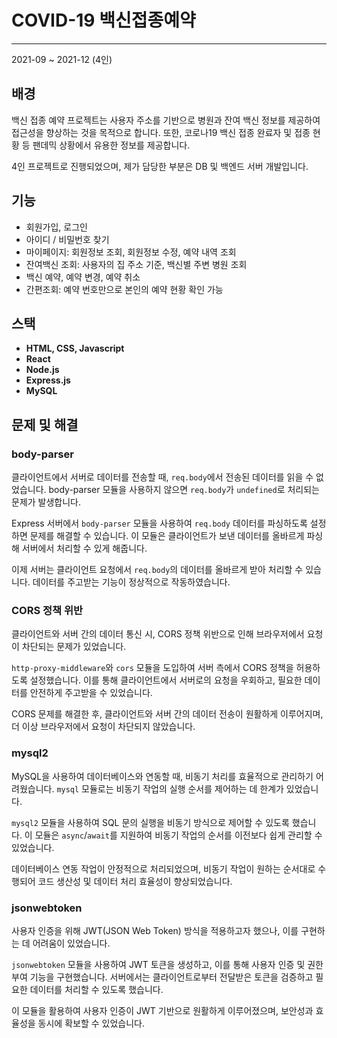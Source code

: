 # COVID-19 백신접종예약

---

2021-09 ~ 2021-12 (4인)

## 배경
백신 접종 예약 프로젝트는 사용자 주소를 기반으로 병원과 잔여 백신 정보를 제공하여 접근성을 향상하는 것을 목적으로 합니다. 또한, 코로나19 백신 접종 완료자 및 접종 현황 등 팬데믹 상황에서 유용한 정보를 제공합니다.

4인 프로젝트로 진행되었으며, 제가 담당한 부분은 DB 및 백엔드 서버 개발입니다.

## 기능
- 회원가입, 로그인
- 아이디 / 비밀번호 찾기
- 마이페이지: 회원정보 조회, 회원정보 수정, 예약 내역 조회
- 잔여백신 조회: 사용자의 집 주소 기준, 백신별 주변 병원 조회
- 백신 예약, 예약 변경, 예약 취소
- 간편조회: 예약 번호만으로 본인의 예약 현황 확인 가능

## 스택
- **HTML, CSS, Javascript**
- **React**
- **Node.js**
- **Express.js**
- **MySQL**

## 문제 및 해결
### body-parser
클라이언트에서 서버로 데이터를 전송할 때, `req.body`에서 전송된 데이터를 읽을 수 없었습니다. body-parser 모듈을 사용하지 않으면 `req.body`가 `undefined`로 처리되는 문제가 발생합니다.  

Express 서버에서 `body-parser` 모듈을 사용하여 `req.body` 데이터를 파싱하도록 설정하면 문제를 해결할 수 있습니다. 이 모듈은 클라이언트가 보낸 데이터를 올바르게 파싱해 서버에서 처리할 수 있게 해줍니다. 

이제 서버는 클라이언트 요청에서 `req.body`의 데이터를 올바르게 받아 처리할 수 있습니다. 데이터를 주고받는 기능이 정상적으로 작동하였습니다.

### CORS 정책 위반
클라이언트와 서버 간의 데이터 통신 시, CORS 정책 위반으로 인해 브라우저에서 요청이 차단되는 문제가 있었습니다. 

`http-proxy-middleware`와 `cors` 모듈을 도입하여 서버 측에서 CORS 정책을 허용하도록 설정했습니다. 이를 통해 클라이언트에서 서버로의 요청을 우회하고, 필요한 데이터를 안전하게 주고받을 수 있었습니다.  

CORS 문제를 해결한 후, 클라이언트와 서버 간의 데이터 전송이 원활하게 이루어지며, 더 이상 브라우저에서 요청이 차단되지 않았습니다.

### mysql2
MySQL을 사용하여 데이터베이스와 연동할 때, 비동기 처리를 효율적으로 관리하기 어려웠습니다. `mysql` 모듈로는 비동기 작업의 실행 순서를 제어하는 데 한계가 있었습니다.

`mysql2` 모듈을 사용하여 SQL 문의 실행을 비동기 방식으로 제어할 수 있도록 했습니다. 이 모듈은 `async`/`await`를 지원하여 비동기 작업의 순서를 이전보다 쉽게 관리할 수 있었습니다. 

데이터베이스 연동 작업이 안정적으로 처리되었으며, 비동기 작업이 원하는 순서대로 수행되어 코드 생산성 및 데이터 처리 효율성이 향상되었습니다.

### jsonwebtoken
사용자 인증을 위해 JWT(JSON Web Token) 방식을 적용하고자 했으나, 이를 구현하는 데 어려움이 있었습니다.

`jsonwebtoken` 모듈을 사용하여 JWT 토큰을 생성하고, 이를 통해 사용자 인증 및 권한 부여 기능을 구현했습니다. 서버에서는 클라이언트로부터 전달받은 토큰을 검증하고 필요한 데이터를 처리할 수 있도록 했습니다.

이 모듈을 활용하여 사용자 인증이 JWT 기반으로 원활하게 이루어졌으며, 보안성과 효율성을 동시에 확보할 수 있었습니다.
